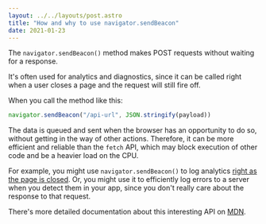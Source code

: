 ```yaml
---
layout: ../../layouts/post.astro
title: "How and why to use navigator.sendBeacon"
date: 2021-01-23
---
```

The `navigator.sendBeacon()` method makes POST requests without waiting for a response.

It's often used for analytics and diagnostics, since it can be called right when a user closes a page and the request will still fire off.

When you call the method like this:

```jsx
navigator.sendBeacon("/api-url", JSON.stringify(payload))
```

The data is queued and sent when the browser has an opportunity to do so, without getting in the way of other actions. Therefore, it can be more efficient and reliable than the `fetch` API, which may block execution of other code and be a heavier load on the CPU.

For example, you might use `navigator.sendBeacon()` to log analytics [right as the page is closed](https://developer.mozilla.org/en-US/docs/Web/API/Window/beforeunload_event). Or, you might use it to efficiently log errors to a server when you detect them in your app, since you don't really care about the response to that request.

There's more detailed documentation about this interesting API on [MDN](https://developer.mozilla.org/en-US/docs/Web/API/Navigator/sendBeacon).